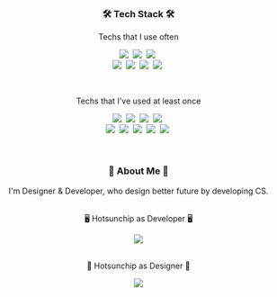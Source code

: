 <!-- ### Hi there 👋 -->

<!--
**hotsunchip/hotsunchip** is a ✨ _special_ ✨ repository because its `README.md` (this file) appears on your GitHub profile.

Here are some ideas to get you started:

- 🔭 I’m currently working on ...
- 🌱 I’m currently learning ...
- 👯 I’m looking to collaborate on ...
- 🤔 I’m looking for help with ...
- 💬 Ask me about ...
- 📫 How to reach me: ...
- 😄 Pronouns: ...
- ⚡ Fun fact: ...
-->

<h3 align="center">🛠 Tech Stack 🛠</h3>

<p align="center"> Techs that I use often </p>

<p align="center">
  <img src="https://img.shields.io/badge/Java-007396?style=flat-square&logo=Java&logoColor=white"/></a>&nbsp 
  <img src="https://img.shields.io/badge/C-A8B9CC?style=flat-square&logo=C&logoColor=white"/></a>&nbsp 
  <img src="https://img.shields.io/badge/Python-3766AB?style=flat-square&logo=Python&logoColor=white"/></a>&nbsp 
  <br>
  <img src="https://img.shields.io/badge/HTML5-E34F26?style=flat-square&logo=HTML5&logoColor=white"/></a>&nbsp
  <img src="https://img.shields.io/badge/CSS-1572B6?style=flat-square&logo=CSS3&logoColor=white"/></a>&nbsp
  <img src="https://img.shields.io/badge/Javascript-ffb13b?style=flat-square&logo=javascript&logoColor=white"/></a>&nbsp 
  <img src="https://img.shields.io/badge/Android-3DDC84?style=flat-square&logo=Android&logoColor=white"/></a>&nbsp
</p>
<br>

<p align="center"> Techs that I've used at least once </p>

<p align="center">
  <img src="https://img.shields.io/badge/R-276DC3?style=flat-square&logo=R&logoColor=white"/></a>&nbsp
  <img src="https://img.shields.io/badge/Haskell-5D4F85?style=flat-square&logo=Haskell&logoColor=white"/></a>&nbsp
  <img src="https://img.shields.io/badge/Scala-DC322F?style=flat-square&logo=Scala&logoColor=white"/></a>&nbsp
  <img src="https://img.shields.io/badge/C%23-239120?style=flat-square&logo=Csharp&logoColor=white"/></a>&nbsp
  <br>
  <img src="https://img.shields.io/badge/React-61DAFB?style=flat-square&logo=Vue.js&logoColor=white"/></a>&nbsp
  <img src="https://img.shields.io/badge/Vue.js-4FC08D?style=flat-square&logo=Vue.js&logoColor=white"/></a>&nbsp
  <img src="https://img.shields.io/badge/Node.js-339933?style=flat-square&logo=Node.js&logoColor=white"/></a>&nbsp
  <img src="https://img.shields.io/badge/Mysql-E6B91E?style=flat-square&logo=MySql&logoColor=white"/></a>&nbsp
  <img src="https://img.shields.io/badge/Firebase-FFCA28?style=flat-square&logo=Firebase&logoColor=white"/></a>&nbsp
</p>
<br>


<h3 align="center">🔅 About Me 🔅</h3>
<div align="center">
  I'm Designer & Developer, who design better future by developing CS.
</div>
<br>
<div align="center">
  <p>🖥 Hotsunchip as Developer 🖥</p>
  <a href="https://github.com/hotsunchip"><img src="https://hits.seeyoufarm.com/api/count/incr/badge.svg?url=https%3A%2F%2Fgithub.com%2Fhotsunchip&count_bg=%23181717&title_bg=%23555555&icon=github.svg&icon_color=%23E7E7E7&title=github&edge_flat=true"/></a>
</div>
<br>
<div align="center">
  <p>🎨 Hotsunchip as Designer 🎨</p>
  <a href="https://taeyangyoon.notion.site/PORTFOLIO-f0c3c4bdd5734d0ea98150c85b608dc5"><img src="https://hits.seeyoufarm.com/api/count/incr/badge.svg?url=https%3A%2F%2Ftaeyangyoon.notion.site%2FPORTFOLIO-f0c3c4bdd5734d0ea98150c85b608dc5&count_bg=%23181717&title_bg=%23555555&icon=notion.svg&icon_color=%23E7E7E7&title=notion&edge_flat=true"/></a>
</div>

